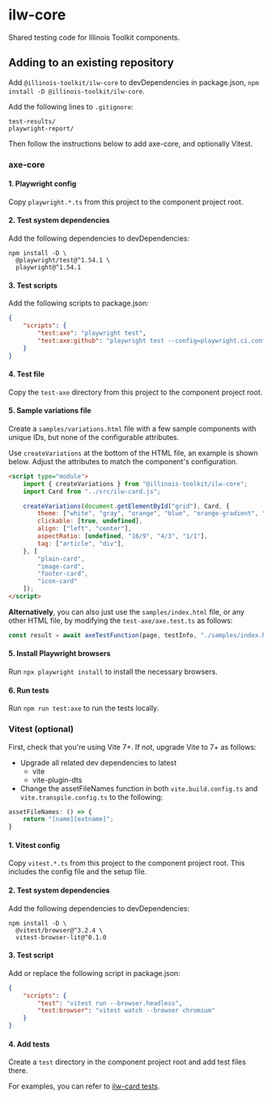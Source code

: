 # ilw-core

Shared testing code for Illinois Toolkit components.

## Adding to an existing repository

Add `@illinois-toolkit/ilw-core` to devDependencies in package.json, `npm install -D @illinois-toolkit/ilw-core`.

Add the following lines to `.gitignore`:

```
test-results/
playwright-report/
```

Then follow the instructions below to add axe-core, and optionally Vitest.

### axe-core

#### 1. Playwright config

Copy `playwright.*.ts` from this project to the component project root.

#### 2. Test system dependencies

Add the following dependencies to devDependencies:

```
npm install -D \
  @playwright/test@^1.54.1 \
  playwright@^1.54.1
```

#### 3. Test scripts

Add the following scripts to package.json:

```json
{
    "scripts": {
        "test:axe": "playwright test",
        "test:axe:github": "playwright test --config=playwright.ci.config.ts"
    }
}
```

#### 4. Test file

Copy the `test-axe` directory from this project to the component project root.

#### 5. Sample variations file

Create a `samples/variations.html` file with a few sample components with unique IDs, but none of the configurable attributes.

Use `createVariations` at the bottom of the HTML file, an example is shown below. Adjust the attributes
to match the component's configuration.

```html
<script type="module">
    import { createVariations } from "@illinois-toolkit/ilw-core";
    import Card from "../src/ilw-card.js";

    createVariations(document.getElementById("grid"), Card, {
        theme: ["white", "gray", "orange", "blue", "orange-gradient", "blue-gradient"],
        clickable: [true, undefined],
        align: ["left", "center"],
        aspectRatio: [undefined, "16/9", "4/3", "1/1"],
        tag: ["article", "div"],
    }, [
        "plain-card",
        "image-card",
        "footer-card",
        "icon-card"
    ]);
</script>
```

**Alternatively**, you can also just use the `samples/index.html` file, or any other HTML file,
by modifying the `test-axe/axe.test.ts` as follows:

```typescript
const result = await axeTestFunction(page, testInfo, "./samples/index.html");
```

#### 5. Install Playwright browsers

Run `npx playwright install` to install the necessary browsers.

#### 6. Run tests

Run `npm run test:axe` to run the tests locally.

### Vitest (optional)

First, check that you're using Vite 7+. If not, upgrade Vite to 7+ as follows:

- Upgrade all related dev dependencies to latest
    - vite
    - vite-plugin-dts
- Change the assetFileNames function in both `vite.build.config.ts` and `vite.transpile.config.ts` to the following:

```typescript
assetFileNames: () => {
    return "[name][extname]";
}
```

#### 1. Vitest config

Copy `vitest.*.ts` from this project to the component project root. This includes the config
file and the setup file.

#### 2. Test system dependencies

Add the following dependencies to devDependencies:

```
npm install -D \
  @vitest/browser@^3.2.4 \
  vitest-browser-lit@^0.1.0
```

#### 3. Test script

Add or replace the following script in package.json:

```json
{
    "scripts": {
        "test": "vitest run --browser.headless",
        "test:browser": "vitest watch --browser chromium"
    }
}
```

#### 4. Add tests

Create a `test` directory in the component project root and add test files there.

For examples, you can refer to [ilw-card tests](https://github.com/web-illinois/ilw-card/tree/1683db84c6a80958848e37fd10b7f096ded8240f/test).
